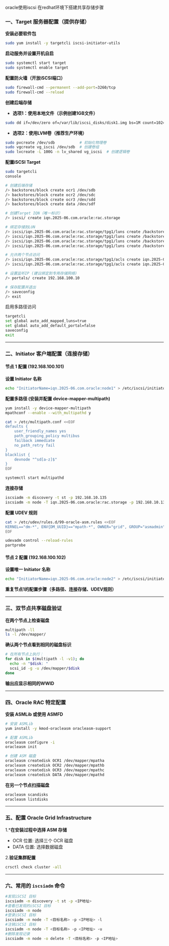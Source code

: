 oracle使用iscsi 在redhat环境下搭建共享存储步骤
### **一、Target 服务器配置（提供存储）**

**安装必要软件包**
```bash
sudo yum install -y targetcli iscsi-initiator-utils
```

**启动服务并设置开机自启**
```bash
sudo systemctl start target
sudo systemctl enable target
```

**配置防火墙（开放iSCSI端口）**
  ```bash
sudo firewall-cmd --permanent --add-port=3260/tcp
sudo firewall-cmd --reload
```

**创建后端存储**

- **选项1：使用本地文件（示例创建1GB文件）**
```bash
sudo dd if=/dev/zero of=/var/lib/iscsi_disks/disk1.img bs=1M count=1024
```

- **选项2：使用LVM卷（推荐生产环境）**
```bash
sudo pvcreate /dev/sdb           # 初始化物理卷
sudo vgcreate vg_iscsi /dev/sdb  # 创建卷组
sudo lvcreate -L 100G -n lv_shared vg_iscsi  # 创建逻辑卷
```

**配置iSCSI Target**
```bash
sudo targetcli
console

# 创建后端存储
/> backstores/block create ocr1 /dev/sdb
/> backstores/block create ocr2 /dev/sdc
/> backstores/block create ocr3 /dev/sdd
/> backstores/block create data /dev/sdf

# 创建Target IQN（唯一标识）
/> iscsi/ create iqn.2025-06.com.oracle:rac.storage

# 绑定存储到LUN
/> iscsi/iqn.2025-06.com.oracle:rac.storage/tpg1/luns create /backstores/block/ocr1
/> iscsi/iqn.2025-06.com.oracle:rac.storage/tpg1/luns create /backstores/block/ocr2
/> iscsi/iqn.2025-06.com.oracle:rac.storage/tpg1/luns create /backstores/block/ocr3
/> iscsi/iqn.2025-06.com.oracle:rac.storage/tpg1/luns create /backstores/block/data

# 允许两个节点访问
/> iscsi/iqn.2025-06.com.oracle:rac.storage/tpg1/acls create iqn.2025-06.com.oracle:node1
/> iscsi/iqn.2025-06.com.oracle:rac.storage/tpg1/acls create iqn.2025-06.com.oracle:node2

# 设置监听IP (建议绑定到专用存储网络)
/> portals/ create 192.168.100.10

# 保存配置并退出
/> saveconfig
/> exit
```

启用多路径访问
```bash
targetcli
set global auto_add_mapped_luns=true
set global auto_add_default_portal=false
saveconfig
exit
```

---

### **二、Initiator 客户端配置（连接存储）**

#### 节点 1 配置 (192.168.100.101)

**设置 Initiator 名称**
```bash
echo "InitiatorName=iqn.2025-06.com.oracle:node1" > /etc/iscsi/initiatorname.iscsi
```


**配置多路径 (安装并配置 device-mapper-multipath)**
```bash
yum install -y device-mapper-multipath 
mpathconf --enable --with_multipathd y

cat > /etc/multipath.conf <<EOF
defaults {
    user_friendly_names yes
    path_grouping_policy multibus
    failback immediate
    no_path_retry fail
}
blacklist {
    devnode "^sd[a-z]$"
}
EOF

systemctl start multipathd
```

**连接存储**
```bash
iscsiadm -m discovery -t st -p 192.168.10.135
iscsiadm -m node -T iqn.2025-06.com.oracle:rac.storage -p 192.168.10.135 -l
```

**配置 UDEV 规则**
```bash
cat > /etc/udev/rules.d/99-oracle-asm.rules <<EOF
KERNEL=="dm-*", ENV{DM_UUID}=="mpath-*", OWNER="grid", GROUP="asmadmin", MODE="0660"
EOF

udevadm control --reload-rules
partprobe
```



#### 节点 2 配置 (192.168.100.102)

**设置唯一 Initiator 名称**
```bash
echo "InitiatorName=iqn.2025-06.com.oracle:node2" > /etc/iscsi/initiatorname.iscsi
```


**重复节点1的配置步骤（多路径、连接存储、UDEV规则）**

---

### **三、双节点共享磁盘验证**

**在两个节点上检查磁盘**
```bash
multipath -ll
ls -l /dev/mapper/
```

**确认两个节点看到相同的磁盘标识**
```bash
# 在所有节点上执行：
for disk in $(multipath -l -v1); do 
  echo -n "$disk: "
  scsi_id -g -u /dev/mapper/$disk 
done
```

**输出应显示相同的WWID**

---

### **四、Oracle RAC 特定配置**

**安装 ASMLib 或使用 ASMFD**
```bash
# 安装 ASMLib
yum install -y kmod-oracleasm oracleasm-support

# 配置 ASMLib
oracleasm configure -i
oracleasm init

# 创建 ASM 磁盘
oracleasm createdisk OCR1 /dev/mapper/mpatha
oracleasm createdisk OCR2 /dev/mapper/mpathb
oracleasm createdisk OCR3 /dev/mapper/mpathc
oracleasm createdisk DATA /dev/mapper/mpathd
```


**在另一个节点扫描磁盘**
```bash
oracleasm scandisks
oracleasm listdisks
```



---

### **五、配置 Oracle Grid Infrastructure**

1.***在安装过程中选择 ASM 存储**

- OCR 位置: 选择三个 OCR 磁盘
- DATA 位置: 选择数据磁盘

2.**验证集群配置**
```bash
crsctl check cluster -all
```




---


### 六、常用的 `iscsiadm` 命令
```bash
#发现iSCSI 目标
iscsiadm -m discovery -t st -p <IP地址>
#查看已发现的iSCSI 目标
iscsiadm -m node
#登录iSCSI 目标
iscsiadm -m node -T <目标名称> -p <IP地址> -l
#注销iSCSI 目标
iscsiadm -m node -T <目标名称> -p <IP地址> -u
#删除发现记录
iscsiadm -m node -o delete -T <目标名称> -p <IP地址>
```
